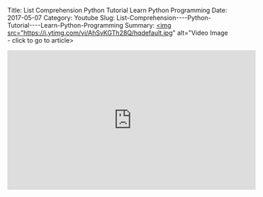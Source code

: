 Title: List Comprehension    Python Tutorial    Learn Python Programming
Date: 2017-05-07
Category: Youtube
Slug: List-Comprehension----Python-Tutorial----Learn-Python-Programming
Summary: <a href="/List-Comprehension----Python-Tutorial----Learn-Python-Programming.html"><img src="https://i.ytimg.com/vi/AhSvKGTh28Q/hqdefault.jpg" alt="Video Image - click to go to article></a>

<iframe width="560" height="315" src="https://www.youtube.com/embed/AhSvKGTh28Q" title="YouTube video player" frameborder="0" allow="accelerometer; autoplay; clipboard-write; encrypted-media; gyroscope; picture-in-picture" allowfullscreen></iframe>

